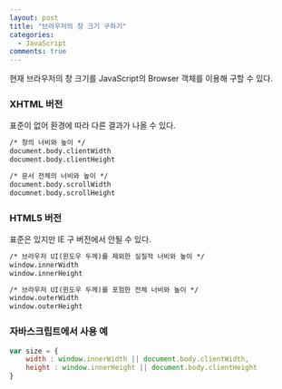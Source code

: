 ```yaml
---
layout: post
title: "브라우저의 창 크기 구하기"
categories:
  - JavaScript
comments: true
---
```


현재 브라우저의 창 크기를 JavaScript의 Browser 객체를 이용해 구할 수 있다.

### XHTML 버전
표준이 없어 환경에 따라 다른 결과가 나올 수 있다.

```html
/* 창의 너비와 높이 */
document.body.clientWidth
document.body.clientHeight

/* 문서 전체의 너비와 높이 */
document.body.scrollWidth
documnet.body.scrollHeight 
```

### HTML5 버전
표준은 있지만 IE 구 버전에서 안될 수 있다.

```html
/* 브라우저 UI(윈도우 두께)를 제외한 실질적 너비와 높이 */
window.innerWidth
window.innerHeight

/* 브라우저 UI(윈도우 두께)를 포험한 전체 너비와 높이 */
window.outerWidth
window.outerHeight
```

### 자바스크립트에서 사용 예

```javascript
var size = {
    width : window.innerWidth || document.body.clientWidth,
    height : window.innerHeight || document.body.clientHeight 
}
```

